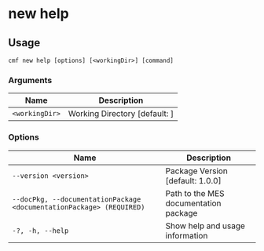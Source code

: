 # new help

<!-- BEGIN USAGE -->

Usage
-----

```
cmf new help [options] [<workingDir>] [command]
```

### Arguments

Name | Description
---- | -----------
`<workingDir>` | Working Directory [default: ]

### Options

Name | Description
---- | -----------
`--version <version>` | Package Version [default: 1.0.0]
`--docPkg, --documentationPackage <documentationPackage> (REQUIRED)` | Path to the MES documentation package
`-?, -h, --help` | Show help and usage information


<!-- END USAGE -->
